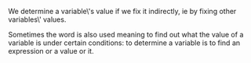 We determine a variable\\'s value if we fix it indirectly, ie by fixing
other variables\\' values.

Sometimes the word is also used meaning to find out what the value of a
variable is under certain conditions: to determine a variable is to find
an expression or a value or it.
